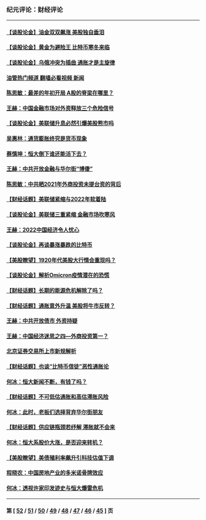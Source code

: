 ### 纪元评论：财经评论
---
#### [【谈股论金】油金双双飙涨 美股独自垂泪](../../pages/nsc1026/n13631742.md?03100330) 
#### [【谈股论金】黄金为避险王 比特币寒冬来临](../../pages/nsc1026/n13600406.md?03100330) 
#### [【谈股论金】乌俄冲突为插曲 通胀才是主旋律](../../pages/nsc1026/n13576797.md?03100330) 
#### [油管热门频道 翻墙必看视频 新闻](ok?03100330)
#### [陈思敏：最差的年初开局 A股的脊梁在哪里？](../../pages/nsc1026/n13558359.md?03100330) 
#### [王赫：中国金融市场对外资释放三个危险信号](../../pages/nsc1026/n13546389.md?03100330) 
#### [【谈股论金】美联储升息必然引爆美股熊市吗](../../pages/nsc1026/n13519194.md?03100330) 
#### [吴惠林：通货膨胀终究是货币现象](../../pages/nsc1026/n13512979.md?03100330) 
#### [蔡慎坤：恒大倒下谁还能活下去？](../../pages/nsc1026/n13501831.md?03100330) 
#### [王赫：中共开放金融与华尔街“博傻”](../../pages/nsc1026/n13501138.md?03100330) 
#### [陈思敏：中共晒2021年外商投资未提台资的背后](../../pages/nsc1026/n13501057.md?03100330) 
#### [【财经话题】美联储紧缩与2022年软着陆](../../pages/nsc1026/n13498354.md?03100330) 
#### [【谈股论金】美联储三重紧缩 金融市场吹寒风](../../pages/nsc1026/n13487202.md?03100330) 
#### [王赫：2022中国经济令人忧心](../../pages/nsc1026/n13480433.md?03100330) 
#### [【谈股论金】再谈暴涨暴跌的比特币](../../pages/nsc1026/n13428036.md?03100330) 
#### [【美股瞭望】1920年代美股大行情会重现吗？](../../pages/nsc1026/n13425425.md?03100330) 
#### [【谈股论金】解析Omicron疫情潜在的恐慌](../../pages/nsc1026/n13403704.md?03100330) 
#### [【财经话题】长期的能源危机解除了吗？](../../pages/nsc1026/n13378041.md?03100330) 
#### [【财经话题】通胀意外升温 美股将牛市反转？](../../pages/nsc1026/n13370659.md?03100330) 
#### [王赫：中共开放债市 外资持疑](../../pages/nsc1026/n13366203.md?03100330) 
#### [王赫：中国经济迷思之四—外商投资第一？](../../pages/nsc1026/n13354150.md?03100330) 
#### [北京证券交易所上市新规解析](../../pages/nsc1026/n13348292.md?03100330) 
#### [【财经话题】也谈“比特币信徒”恶性通胀论](../../pages/nsc1026/n13331972.md?03100330) 
#### [何冰：恒大新闻不断，有钱了吗？](../../pages/nsc1026/n13325002.md?03100330) 
#### [【财经话题】不可低估通胀和高估滞胀风险](../../pages/nsc1026/n13300505.md?03100330) 
#### [何冰：此时，老板们选择背弃华尔街朋友](../../pages/nsc1026/n13295291.md?03100330) 
#### [【财经话题】供应链瓶颈若纾解 滞胀就不会来](../../pages/nsc1026/n13286759.md?03100330) 
#### [何冰：恒大系股价大涨，是否迎来转机？](../../pages/nsc1026/n13276822.md?03100330) 
#### [【美股瞭望】美债殖利率飙升引科技估值下调](../../pages/nsc1026/n13267775.md?03100330) 
#### [程晓农：中国房地产业的多米诺骨牌效应](../../pages/nsc1026/n13259673.md?03100330) 
#### [何冰：透视许家印发迹史与恒大爆雷危机](../../pages/nsc1026/n13253937.md?03100330) 

---
#### 第 [ [52](./52.md?03100330) / [51](./51.md?03100330) / [50](./50.md?03100330) / [49](./49.md?03100330) / [48](./48.md?03100330) / [47](./47.md?03100330) / [46](./46.md?03100330) / [45](./45.md?03100330) ] 页
